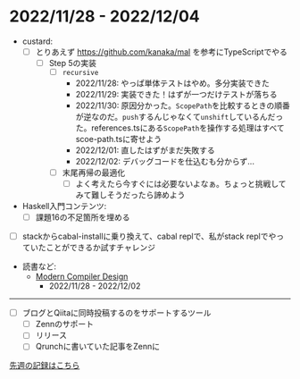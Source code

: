 # 2022/11/28 - 2022/12/04

- custard:
    - [ ] とりあえず <https://github.com/kanaka/mal> を参考にTypeScriptでやる
        - [ ] Step 5の実装
            - [ ] `recursive`
                - 2022/11/28: やっぱ単体テストはやめ。多分実装できた
                - 2022/11/29: 実装できた！はずが一つだけテストが落ちる
                - 2022/11/30: 原因分かった。`ScopePath`を比較するときの順番が逆なのだ。`push`するんじゃなくて`unshift`しているんだった。references.tsにある`ScopePath`を操作する処理はすべてscoe-path.tsに寄せよう
                - 2022/12/01: 直したはずがまだ失敗する
                - 2022/12/02: デバッグコードを仕込むも分からず...
            - [ ] 末尾再帰の最適化
                - [ ] よく考えたら今すぐには必要ないよなぁ。ちょっと挑戦してみて難しそうだったら諦めよう
- Haskell入門コンテンツ:
    - [ ] 課題16の不足箇所を埋める
- [ ] stackからcabal-installに乗り換えて、cabal replで、私がstack replでやっていたことができるか試すチャレンジ
- 読書など:
    - [Modern Compiler Design](https://www.springer.com/jp/book/9781461446989)
        - 2022/11/28 - 2022/12/02

------

- [ ] ブログとQiitaに同時投稿するのをサポートするツール
    - [ ] Zennのサポート
    - [ ] リリース
    - [ ] Qrunchに書いていた記事をZennに

[先週の記録はこちら](https://github.com/igrep/daily-commits/blob/572a4716abfc451dda6f1612e499a6f188fa4ac1/yesterday.md)
